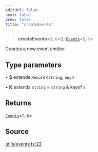 ```yaml
---
editUrl: false
next: false
prev: false
title: "createEvents"
---
```


> **createEvents**\<`S`, `K`\>(): [`Events`](../type-aliases/Events.md)\<`S`, `K`\>

Creates a new event emitter

## Type parameters

• **S** extends `Record`\<`string`, `any`\>

• **K** extends `string` = `string` & keyof `S`

## Returns

[`Events`](../type-aliases/Events.md)\<`S`, `K`\>

## Source

[utils/events.ts:22](https://github.com/nodenogg-in/alpha-p2p/blob/1896b55/packages/statekit/src/utils/events.ts#L22)
